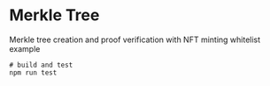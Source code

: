 # Merkle Tree
Merkle tree creation and proof verification with NFT minting whitelist example

```
# build and test
npm run test
```
